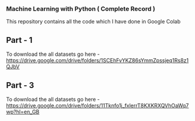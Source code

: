 ### Machine Learning with Python ( Complete Record )

This repository contains all the code which I have done in Google Colab 

## Part - 1

  To download the all datasets go here - https://drive.google.com/drive/folders/1SCEhFvYKZ86sYmmZpssjeq1Rs8z1QJbV

## Part - 3

  To download the all datasets go here - https://drive.google.com/drive/folders/11Tknfo1j_fxlerrT8KXKRXQVhOaWq7wp?hl=en_GB
